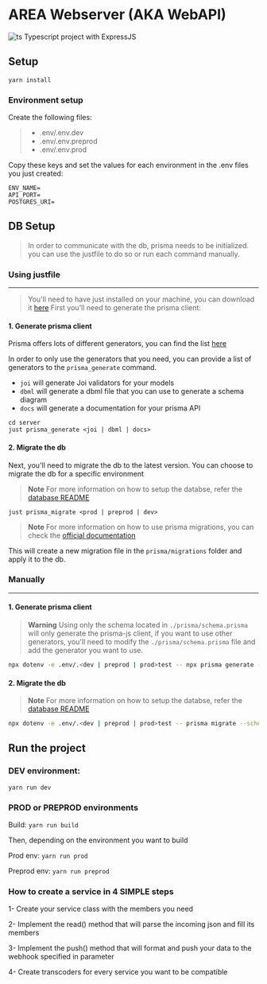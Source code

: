 # AREA Webserver (AKA WebAPI)

![ts](https://badgen.net/badge/-/TypeScript?icon=typescript&label&labelColor=blue&color=555555) 
Typescript project with ExpressJS

## Setup

`yarn install`


### Environment setup

Create the following files:
> - .env/.env.dev
> - .env/.env.preprod
> - .env/.env.prod

Copy these keys and set the values for each environment in the .env files you just created:
```
ENV_NAME=
API_PORT=
POSTGRES_URI=
```

## DB Setup

> In order to communicate with the db, prisma needs to be initialized.
> you can use the justfile to do so or run each command manually.

### Using justfile
***

> You'll need to have just installed on your machine, you can download it [here](https://github.com/casey/just)
First you'll need to generate the prisma client:

#### 1. Generate prisma client

Prisma offers lots of different generators, you can find the list [here](https://www.prisma.io/docs/concepts/components/prisma-schema/generators)

In order to only use the generators that you need, you can provide a list of generators to the `prisma_generate` command.
- `joi` will generate Joi validators for your models
- `dbml` will generate a dbml file that you can use to generate a schema diagram
- `docs` will generate a documentation for your prisma API

```
cd server
just prisma_generate <joi | dbml | docs>
```

#### 2. Migrate the db

Next, you'll need to migrate the db to the latest version.
You can choose to migrate the db for a specific environment

> **Note**
> For more information on how to setup the databse, refer the [database README](../database/README.md)


```
just prisma_migrate <prod | preprod | dev>
```
> **Note**
> For more information on how to use prisma migrations, you can check the [official documentation](https://www.prisma.io/docs/concepts/components/prisma-migrate)

This will create a new migration file in the `prisma/migrations` folder and apply it to the db.

### Manually
***

#### 1. Generate prisma client

> **Warning**
> Using only the schema located in `./prisma/schema.prisma` will only generate the prisma-js client, if you want to use other generators, you'll need to modify the `./prisma/schema.prisma` file and add the generator you want to use.

```bash
npx dotenv -e .env/.<dev | preprod | prod>test -- npx prisma generate --schema=./prisma/schema.prisma
```

#### 2. Migrate the db

> **Note**
> For more information on how to setup the databse, refer the [database README](../database/README.md)

```bash
npx dotenv -e .env/.<dev | preprod | prod>test -- prisma migrate --schema=./prisma/schema.prisma --name init
```

## Run the project

### DEV environment:
`yarn run dev`


### PROD or PREPROD environments

Build: `yarn run build`

Then, depending on the environment you want to build

Prod env: `yarn run prod`

Preprod env: `yarn run preprod`

### How to create a service in 4 SIMPLE steps

1- Create your service class with the members you need

2- Implement the read() method that will parse the incoming json and fill its members

3- Implement the push() method that will format and push your data to the webhook specified in parameter

4- Create transcoders for every service you want to be compatible

